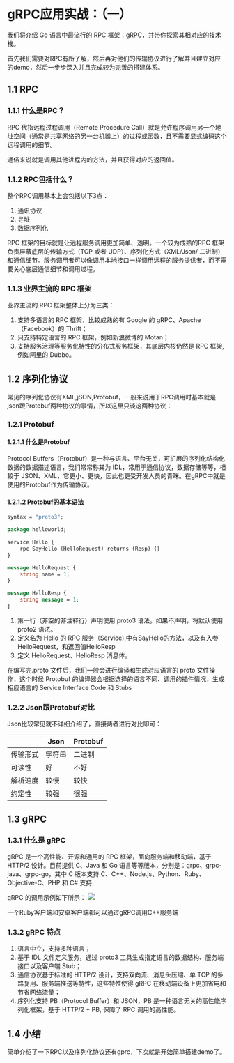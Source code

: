 # gRPC应用实战：（一）
我们将介绍 Go 语言中最流行的 RPC 框架：gRPC，并带你探索其相对应的技术栈。

首先我们需要对RPC有所了解，然后再对他们的传输协议进行了解并且建立对应的demo，然后一步步深入并且完成较为完善的搭建体系。

## 1.1 RPC
### 1.1.1 什么是RPC？
RPC 代指远程过程调用（Remote Procedure Call）就是允许程序调用另一个地址空间（通常是共享网络的另一台机器上）的过程或函数，且不需要显式编码这个远程调用的细节。

通俗来说就是调用其他进程内的方法，并且获得对应的返回值。

### 1.1.2 RPC包括什么？
整个RPC调用基本上会包括以下3点：
1. 通讯协议
2. 寻址
3. 数据序列化

RPC 框架的目标就是让远程服务调用更加简单、透明。一个较为成熟的RPC 框架负责屏蔽底层的传输方式（TCP 或者 UDP）、序列化方式（XML/Json/ 二进制）和通信细节。服务调用者可以像调用本地接口一样调用远程的服务提供者，而不需要关心底层通信细节和调用过程。

### 1.1.3 业界主流的 RPC 框架
业界主流的 RPC 框架整体上分为三类：
1. 支持多语言的 RPC 框架，比较成熟的有 Google 的 gRPC、Apache（Facebook）的 Thrift；
2. 只支持特定语言的 RPC 框架，例如新浪微博的 Motan；
3. 支持服务治理等服务化特性的分布式服务框架，其底层内核仍然是 RPC 框架, 例如阿里的 Dubbo。


## 1.2 序列化协议
常见的序列化协议有XML,jSON,Protobuf，一般来说用于RPC调用时基本就是json跟Protobuf两种协议的事情，所以这里只谈这两种协议：

### 1.2.1 Protobuf
#### 1.2.1.1 什么是Protobuf
Protocol Buffers（Protobuf）是一种与语言、平台无关，可扩展的序列化结构化数据的数据描述语言，我们常常称其为 IDL，常用于通信协议，数据存储等等，相较于 JSON、XML，它更小、更快，因此也更受开发人员的青眯。在gRPC中就是使用的Protobuf作为传输协议。

#### 1.2.1.2 Protobuf的基本语法

~~~protobuf
syntax = "proto3";

package helloworld;

service Hello {
    rpc SayHello (HelloRequest) returns (Resp) {}
}

message HelloRequest {
    string name = 1;
}

message HelloResp {
    string message = 1;
}
~~~
1. 第一行（非空的非注释行）声明使用 proto3 语法。如果不声明，将默认使用 proto2 语法。
2. 定义名为 Hello 的 RPC 服务（Service),中有SayHello的方法，以及有入参HelloRequest，和返回值HelloResp
3. 定义 HelloRequest、HelloResp 消息体。

在编写完.proto 文件后，我们一般会进行编译和生成对应语言的 proto 文件操作，这个时候 Protobuf 的编译器会根据选择的语言不同、调用的插件情况，生成相应语言的 Service Interface Code 和 Stubs

### 1.2.2 Json跟Protobuf对比
Json比较常见就不详细介绍了，直接两者进行对比即可：

|     | Json  |Protobuf|
|  ----  | ----  | ---- |
| 传输形式|字符串  | 二进制|
| 可读性  | 好       |不好 |
| 解析速度  |较慢  |较快 |
|约定性   | 较强 |很强 |


## 1.3 gRPC 

### 1.3.1 什么是 gRPC
gRPC 是一个高性能、开源和通用的 RPC 框架，面向服务端和移动端，基于 HTTP/2 设计。目前提供 C、Java 和 Go 语言等等版本，分别是：grpc、grpc-java、grpc-go，其中 C 版本支持 C、C++、Node.js、Python、Ruby、Objective-C、PHP 和 C# 支持

gRPC 的调用示例如下所示：
![](https://static001.geekbang.org/resource/image/6d/d9/6d9a335ad96491e4d610a31b5089a2d9.png)

一个Ruby客户端和安卓客户端都可以通过gRPC调用C++服务端
### 1.3.2 gRPC 特点

1. 语言中立，支持多种语言；
2. 基于 IDL 文件定义服务，通过 proto3 工具生成指定语言的数据结构、服务端接口以及客户端 Stub；
3. 通信协议基于标准的 HTTP/2 设计，支持双向流、消息头压缩、单 TCP 的多路复用、服务端推送等特性，这些特性使得 gRPC 在移动端设备上更加省电和节省网络流量；
4. 序列化支持 PB（Protocol Buffer）和 JSON，PB 是一种语言无关的高性能序列化框架，基于 HTTP/2 + PB, 保障了 RPC 调用的高性能。

## 1.4 小结

简单介绍了一下RPC以及序列化协议还有gprc，下次就是开始简单搭建demo了。